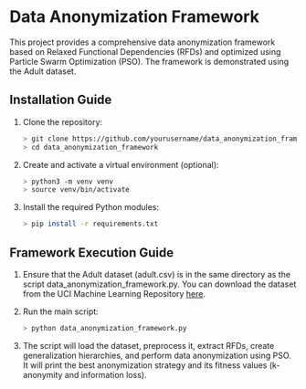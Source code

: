 # Data Anonymization Framework

This project provides a comprehensive data anonymization framework based on Relaxed Functional Dependencies (RFDs) and optimized using Particle Swarm Optimization (PSO). The framework is demonstrated using the Adult dataset.

## Installation Guide

1. Clone the repository:
    ```bash
    > git clone https://github.com/yourusername/data_anonymization_framework.git
    > cd data_anonymization_framework
    ```

2. Create and activate a virtual environment (optional):
    ```bash
    > python3 -m venv venv
    > source venv/bin/activate
    ```

3. Install the required Python modules:
    ```bash
    > pip install -r requirements.txt
    ```

## Framework Execution Guide

1. Ensure that the Adult dataset (adult.csv) is in the same directory as the script data_anonymization_framework.py. You can download the dataset from the UCI Machine Learning Repository [here](https://archive.ics.uci.edu/dataset/2/adult).

2. Run the main script:
    ```bash
    > python data_anonymization_framework.py
    ```

3. The script will load the dataset, preprocess it, extract RFDs, create generalization hierarchies, and perform data anonymization using PSO. It will print the best anonymization strategy and its fitness values (k-anonymity and information loss).

